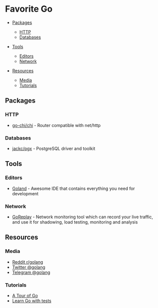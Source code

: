 # Favorite Go

- [Packages](#packages)
  - [HTTP](#http)
  - [Databases](#databases)

- [Tools](#tools)
  - [Editors](#editors)
  - [Network](#network)

- [Resources](#resources)
  - [Media](#media)
  - [Tutorials](#tutorials)

## Packages

### HTTP

* [go-chi/chi](https://github.com/go-chi/chi) - Router compatible with net/http

### Databases

* [jackc/pgx](https://github.com/jackc/pgx) - PostgreSQL driver and toolkit

## Tools

### Editors

* [Goland](https://www.jetbrains.com/go) - Awesome IDE that contains everything you need
  for development

### Network

* [GoReplay](https://github.com/buger/goreplay) - Network monitoring tool which can
  record your live traffic, and use it for shadowing, load testing, monitoring and
  analysis

## Resources

### Media

* [Reddit r/golang](https://www.reddit.com/r/golang)
* [Twitter @golang](https://twitter.com/golang)
* [Telegram @golang](https://t.me/golang)

### Tutorials

* [A Tour of Go](https://tour.golang.org)
* [Learn Go with tests](https://quii.gitbook.io/learn-go-with-tests)
